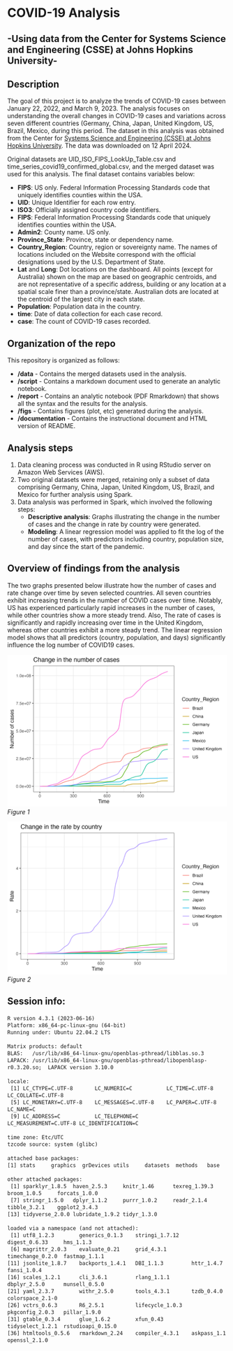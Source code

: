 # COVID-19 Analysis

## -Using data from the Center for Systems Science and Engineering (CSSE) at Johns Hopkins University-

## Description

The goal of this project is to analyze the trends of COVID-19 cases between January 22, 2022, and March 9, 2023. The analysis focuses on understanding the overall changes in COVID-19 cases and variations across seven different countries (Germany, China, Japan, United Kingdom, US, Brazil, Mexico, during this period. The dataset in this analysis was obtained from the Center for [Systems Science and Engineering (CSSE) at Johns Hopkins University](https://github.com/CSSEGISandData/COVID-19/tree/4360e50239b4eb6b22f3a1759323748f36752177/csse_covid_19_data). The data was downloaded on 12 April 2024.

Original datasets are UID_ISO_FIPS_LookUp_Table.csv and time_series_covid19_confirmed_global.csv, and the merged dataset was used for this analysis. The final dataset contains variables below:

-   **FIPS**: US only. Federal Information Processing Standards code that uniquely identifies counties within the USA.
-   **UID**: Unique Identifier for each row entry.
-   **ISO3**: Officially assigned country code identifiers.
-   **FIPS**: Federal Information Processing Standards code that uniquely identifies counties within the USA.
-   **Admin2**: County name. US only.
-   **Province_State**: Province, state or dependency name.
-   **Country_Region**: Country, region or sovereignty name. The names of locations included on the Website correspond with the official designations used by the U.S. Department of State.
-   **Lat** and **Long**: Dot locations on the dashboard. All points (except for Australia) shown on the map are based on geographic centroids, and are not representative of a specific address, building or any location at a spatial scale finer than a province/state. Australian dots are located at the centroid of the largest city in each state.
-   **Population**: Population data in the country.
-   **time**: Date of data collection for each case record.
-   **case**: The count of COVID-19 cases recorded.


## Organization of the repo

This repository is organized as follows:

-   **/data** - Contains the merged datasets used in the analysis.
-   **/script** - Contains a markdown document used to generate an analytic notebook.
-   **/report** - Contains an analytic notebook (PDF Rmarkdown) that shows all the syntax and the results for the analysis.
-   **/figs** - Contains figures (plot, etc) generated during the analysis.
-   **/documentation** - Contains the instructional document and HTML version of README.


## Analysis steps

1.  Data cleaning process was conducted in R using RStudio server on Amazon Web Services (AWS).
2.  Two original datasets were merged, retaining only a subset of data comprising Germany, China, Japan, United Kingdom, US, Brazil, and Mexico for further analysis using Spark.
3.  Data analysis was performed in Spark, which involved the following steps:
    -   **Descriptive analysis**: Graphs illustrating the change in the number of cases and the change in rate by country were generated.
    -   **Modeling**: A linear regression model was applied to fit the log of the number of cases, with predictors including country, population size, and day since the start of the pandemic.
    

## Overview of findings from the analysis

The two graphs presented below illustrate how the number of cases and rate change over time by seven selected countries. All seven countries exhibit increasing trends in the number of COVID cases over time. Notably, US has experienced particularly rapid increases in the number of cases, while other countries show a more steady trend. Also, The rate of cases is significantly and rapidly increasing over time in the United Kingdom, whereas other countries exhibit a more steady trend. The linear regression model shows that all predictors (country, population, and days) significantly influence the log number of COVID19 cases.

![](figs/plot_change_case.png)
*Figure 1*

![](figs/plot_change_rate.png)
*Figure 2*


## Session info:
```
R version 4.3.1 (2023-06-16)
Platform: x86_64-pc-linux-gnu (64-bit)
Running under: Ubuntu 22.04.2 LTS

Matrix products: default
BLAS:   /usr/lib/x86_64-linux-gnu/openblas-pthread/libblas.so.3 
LAPACK: /usr/lib/x86_64-linux-gnu/openblas-pthread/libopenblasp-r0.3.20.so;  LAPACK version 3.10.0

locale:
 [1] LC_CTYPE=C.UTF-8       LC_NUMERIC=C           LC_TIME=C.UTF-8        LC_COLLATE=C.UTF-8    
 [5] LC_MONETARY=C.UTF-8    LC_MESSAGES=C.UTF-8    LC_PAPER=C.UTF-8       LC_NAME=C             
 [9] LC_ADDRESS=C           LC_TELEPHONE=C         LC_MEASUREMENT=C.UTF-8 LC_IDENTIFICATION=C   

time zone: Etc/UTC
tzcode source: system (glibc)

attached base packages:
[1] stats     graphics  grDevices utils     datasets  methods   base     

other attached packages:
 [1] sparklyr_1.8.5  haven_2.5.3     knitr_1.46      texreg_1.39.3   broom_1.0.5     forcats_1.0.0  
 [7] stringr_1.5.0   dplyr_1.1.2     purrr_1.0.2     readr_2.1.4     tibble_3.2.1    ggplot2_3.4.3  
[13] tidyverse_2.0.0 lubridate_1.9.2 tidyr_1.3.0    

loaded via a namespace (and not attached):
 [1] utf8_1.2.3        generics_0.1.3    stringi_1.7.12    digest_0.6.33     hms_1.1.3        
 [6] magrittr_2.0.3    evaluate_0.21     grid_4.3.1        timechange_0.2.0  fastmap_1.1.1    
[11] jsonlite_1.8.7    backports_1.4.1   DBI_1.1.3         httr_1.4.7        fansi_1.0.4      
[16] scales_1.2.1      cli_3.6.1         rlang_1.1.1       dbplyr_2.5.0      munsell_0.5.0    
[21] yaml_2.3.7        withr_2.5.0       tools_4.3.1       tzdb_0.4.0        colorspace_2.1-0 
[26] vctrs_0.6.3       R6_2.5.1          lifecycle_1.0.3   pkgconfig_2.0.3   pillar_1.9.0     
[31] gtable_0.3.4      glue_1.6.2        xfun_0.43         tidyselect_1.2.1  rstudioapi_0.15.0
[36] htmltools_0.5.6   rmarkdown_2.24    compiler_4.3.1    askpass_1.1       openssl_2.1.0   
```
